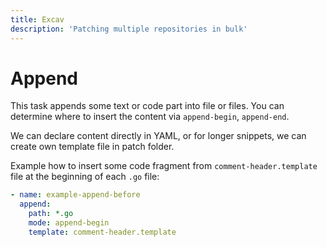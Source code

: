 ```yaml
---
title: Excav
description: 'Patching multiple repositories in bulk'
---
```


# Append

This task appends some text or code part into file or files. You can determine 
where to insert the content via `append-begin`, `append-end`.

We can declare content directly in YAML, or for longer snippets, we can
create own template file in patch folder.  

Example how to insert some code fragment from `comment-header.template`
file at the beginning of each `.go` file:

```yaml title="patch.yaml"
- name: example-append-before
  append:
    path: *.go
    mode: append-begin
    template: comment-header.template
```


